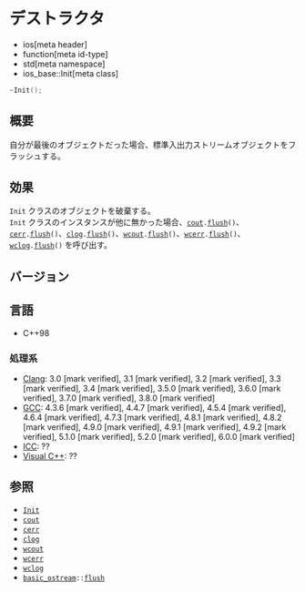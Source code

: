 # デストラクタ
* ios[meta header]
* function[meta id-type]
* std[meta namespace]
* ios_base::Init[meta class]

```cpp
~Init();
```

## 概要
自分が最後のオブジェクトだった場合、標準入出力ストリームオブジェクトをフラッシュする。


## 効果
`Init` クラスのオブジェクトを破棄する。  
`Init` クラスのインスタンスが他に無かった場合、[`cout`](../../../iostream/cout.md)`.`[`flush`](../../../ostream/basic_ostream/flush.md)`()`、[`cerr`](../../../iostream/cerr.md)`.`[`flush`](../../../ostream/basic_ostream/flush.md)`()`、[`clog`](../../../iostream/clog.md)`.`[`flush`](../../../ostream/basic_ostream/flush.md)`()`、[`wcout`](../../../iostream/wcout.md.nolink)`.`[`flush`](../../../ostream/basic_ostream/flush.md)`()`、[`wcerr`](../../../iostream/wcerr.md.nolink)`.`[`flush`](../../../ostream/basic_ostream/flush.md)`()`、[`wclog`](../../../iostream/wclog.md.nolink)`.`[`flush`](../../../ostream/basic_ostream/flush.md)`()` を呼び出す。


## バージョン
## 言語
- C++98

### 処理系
- [Clang](/implementation.md#clang): 3.0 [mark verified], 3.1 [mark verified], 3.2 [mark verified], 3.3 [mark verified], 3.4 [mark verified], 3.5.0 [mark verified], 3.6.0 [mark verified], 3.7.0 [mark verified], 3.8.0 [mark verified]
- [GCC](/implementation.md#gcc): 4.3.6 [mark verified], 4.4.7 [mark verified], 4.5.4 [mark verified], 4.6.4 [mark verified], 4.7.3 [mark verified], 4.8.1 [mark verified], 4.8.2 [mark verified], 4.9.0 [mark verified], 4.9.1 [mark verified], 4.9.2 [mark verified], 5.1.0 [mark verified], 5.2.0 [mark verified], 6.0.0 [mark verified]
- [ICC](/implementation.md#icc): ??
- [Visual C++](/implementation.md#visual_cpp): ??


## 参照
- [`Init`](op_constructor.md)
- [`cout`](../../../iostream/cout.md)
- [`cerr`](../../../iostream/cerr.md)
- [`clog`](../../../iostream/clog.md)
- [`wcout`](../../../iostream/wcout.md.nolink)
- [`wcerr`](../../../iostream/wcerr.md.nolink)
- [`wclog`](../../../iostream/wclog.md.nolink)
- [`basic_ostream`](../../../ostream/basic_ostream.md)`::`[`flush`](../../../ostream/basic_ostream/flush.md)

